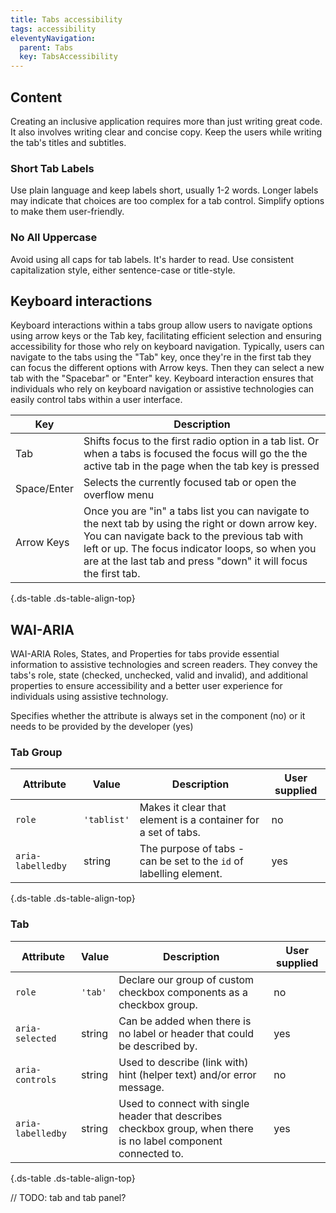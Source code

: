```yaml
---
title: Tabs accessibility
tags: accessibility
eleventyNavigation:
  parent: Tabs
  key: TabsAccessibility
---
```

<section>

## Content
Creating an inclusive application requires more than just writing great code. It also involves writing clear and concise copy. Keep the users while writing the tab's titles and subtitles.

### Short Tab Labels
Use plain language and keep labels short, usually 1-2 words. Longer labels may indicate that choices are too complex for a tab control. Simplify options to make them user-friendly.

### No All Uppercase
Avoid using all caps for tab labels. It's harder to read. Use consistent capitalization style, either sentence-case or title-style.

</section>


<section>

## Keyboard interactions

Keyboard interactions within a tabs group allow users to navigate options using arrow keys or the Tab key, facilitating efficient selection and ensuring accessibility for those who rely on keyboard navigation.
Typically, users can navigate to the tabs using the "Tab" key, once they're in the first tab they can focus the different options with Arrow keys. Then they can select a new tab with the "Spacebar" or "Enter" key. Keyboard interaction ensures that individuals who rely on keyboard navigation or assistive technologies can easily control tabs within a user interface.

|Key| Description |
|---|-------------|
|Tab|	Shifts focus to the first radio option in a tab list. Or when a tabs is focused the focus will go the the active tab in the page when the tab key is pressed|
|Space/Enter | Selects the currently focused tab or open the overflow menu|
|Arrow Keys	| Once you are "in" a tabs list you can navigate to the next tab by using the right or down arrow key. You can navigate back to the previous tab with left or up. The focus indicator loops, so when you are at the last tab and press "down" it will focus the first tab. |

{.ds-table .ds-table-align-top}

</section>


<section>

## WAI-ARIA

WAI-ARIA Roles, States, and Properties for tabs provide essential information to assistive technologies and screen readers. They convey the tabs's role, state (checked, unchecked, valid and invalid), and additional properties to ensure accessibility and a better user experience for individuals using assistive technology.

<sl-tooltip id="tooltip1">Specifies whether the attribute is always set in the component (no) or it needs to be provided by the developer (yes)</sl-tooltip>

### Tab Group

<div class="ds-table-wrapper">

|Attribute | Value | Description | User supplied <sl-icon name="info" aria-describedby="tooltip1" size="md"></sl-icon> |
|-|-|-|-|
|`role`	|`'tablist'`|Makes it clear that element is a container for a set of tabs.|no|
|`aria-labelledby`|string| The purpose of tabs - can be set to the `id` of labelling element.|yes|

{.ds-table .ds-table-align-top}

</div>

### Tab

<div class="ds-table-wrapper">

|Attribute|Value|Description|User supplied  <sl-icon name="info" aria-describedby="tooltip1" size="md"></sl-icon>|
|-|-|-|-|
|`role`|`'tab'`|Declare our group of custom checkbox components as a checkbox group.|no|
|`aria-selected`|string|Can be added when there is no label or header that could be described by.|yes|
|`aria-controls`|string|Used to describe (link with) hint (helper text) and/or error message.|no|
|`aria-labelledby`|string|Used to connect with single header that describes checkbox group, when there is no label component connected to.|yes|

{.ds-table .ds-table-align-top}

</div>

// TODO: tab and tab panel?

</section>
